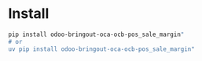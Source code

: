 # Install

```bash
pip install odoo-bringout-oca-ocb-pos_sale_margin"
# or
uv pip install odoo-bringout-oca-ocb-pos_sale_margin"
```

